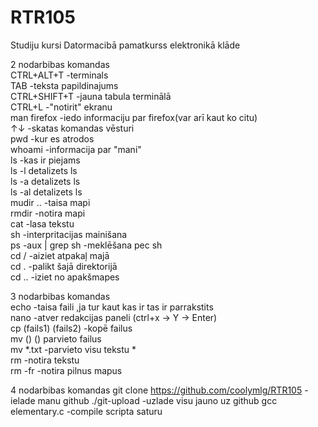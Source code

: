 # RTR105
Studiju kursi Datormacibā pamatkurss elektronikā klāde


2 nodarbibas komandas   
CTRL+ALT+T -terminals   
TAB -teksta papildinajums   
CTRL+SHIFT+T -jauna tabula terminālā  
CTRL+L -"notirit" ekranu  
man firefox -iedo informaciju par firefox(var arī kaut ko citu)  
↑↓ -skatas komandas vēsturi  
pwd -kur es atrodos  
whoami -informacija par "mani"  
ls -kas ir piejams  
ls -l detalizets ls   
ls -a  detalizets ls  
ls -al  detalizets ls  
mudir .. -taisa mapi  
rmdir  -notira mapi  
cat -lasa tekstu  
sh -interpritacijas mainišana  
ps -aux | grep sh -meklēšana pec sh  
cd / -aiziet atpakaļ majā  
cd . -palikt šajā direktorijā   
cd .. -iziet no apakšmapes  

3 nodarbibas komandas  
echo -taisa faili ,ja tur kaut kas ir tas ir parrakstits  
nano -atver redakcijas paneli  (ctrl+x -> Y -> Enter)  
cp (fails1) (fails2) -kopē failus  
mv () () parvieto failus  
mv *.txt -parvieto visu tekstu *  
rm -notira tekstu  
rm -fr  -notira pilnus mapus  

4 nodarbibas komandas 
git clone https://github.com/coolymlg/RTR105 -ielade manu github 
./git-upload -uzlade visu jauno uz github
gcc elementary.c -compile scripta saturu


